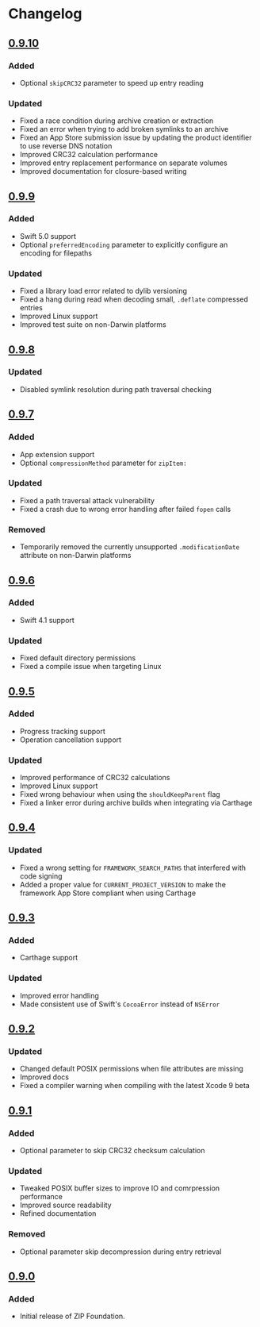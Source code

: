 # Changelog

## [0.9.10](https://github.com/weichsel/ZIPFoundation/releases/tag/0.9.10)

### Added
 - Optional `skipCRC32` parameter to speed up entry reading
 
### Updated
 - Fixed a race condition during archive creation or extraction
 - Fixed an error when trying to add broken symlinks to an archive
 - Fixed an App Store submission issue by updating the product identifier to use reverse DNS notation
 - Improved CRC32 calculation performance
 - Improved entry replacement performance on separate volumes
 - Improved documentation for closure-based writing

## [0.9.9](https://github.com/weichsel/ZIPFoundation/releases/tag/0.9.9)

### Added
 - Swift 5.0 support
 - Optional `preferredEncoding` parameter to explicitly configure an encoding for filepaths
 
### Updated
 - Fixed a library load error related to dylib versioning
 - Fixed a hang during read when decoding small, `.deflate` compressed entries
 - Improved Linux support
 - Improved test suite on non-Darwin platforms

## [0.9.8](https://github.com/weichsel/ZIPFoundation/releases/tag/0.9.8)

### Updated
- Disabled symlink resolution during path traversal checking

## [0.9.7](https://github.com/weichsel/ZIPFoundation/releases/tag/0.9.7)

### Added
 - App extension support
 - Optional `compressionMethod` parameter for `zipItem:`
 
### Updated
 - Fixed a path traversal attack vulnerability
 - Fixed a crash due to wrong error handling after failed `fopen` calls

### Removed
 - Temporarily removed the currently unsupported `.modificationDate` attribute on non-Darwin platforms

## [0.9.6](https://github.com/weichsel/ZIPFoundation/releases/tag/0.9.6)

### Added
 - Swift 4.1 support
 
### Updated
 - Fixed default directory permissions
 - Fixed a compile issue when targeting Linux

## [0.9.5](https://github.com/weichsel/ZIPFoundation/releases/tag/0.9.5)

### Added
 - Progress tracking support
 - Operation cancellation support
 
### Updated
 - Improved performance of CRC32 calculations
 - Improved Linux support
 - Fixed wrong behaviour when using the `shouldKeepParent` flag
 - Fixed a linker error during archive builds when integrating via Carthage

## [0.9.4](https://github.com/weichsel/ZIPFoundation/releases/tag/0.9.4)

### Updated
 - Fixed a wrong setting for `FRAMEWORK_SEARCH_PATHS` that interfered with code signing
 - Added a proper value for `CURRENT_PROJECT_VERSION` to make the framework App Store compliant when using Carthage

## [0.9.3](https://github.com/weichsel/ZIPFoundation/releases/tag/0.9.3)

### Added
 - Carthage support
 
### Updated
 - Improved error handling
 - Made consistent use of Swift's `CocoaError` instead of `NSError`

## [0.9.2](https://github.com/weichsel/ZIPFoundation/releases/tag/0.9.2)

### Updated
 - Changed default POSIX permissions when file attributes are missing
 - Improved docs
 - Fixed a compiler warning when compiling with the latest Xcode 9 beta

## [0.9.1](https://github.com/weichsel/ZIPFoundation/releases/tag/0.9.1)

### Added
 - Optional parameter to skip CRC32 checksum calculation
 
### Updated
 - Tweaked POSIX buffer sizes to improve IO and comrpression performance
 - Improved source readability
 - Refined documentation
 
### Removed
 - Optional parameter skip decompression during entry retrieval
 
## [0.9.0](https://github.com/weichsel/ZIPFoundation/releases/tag/0.9.0)

### Added
 - Initial release of ZIP Foundation.
